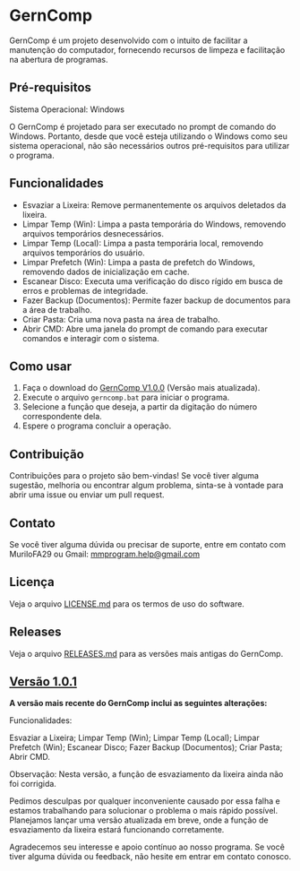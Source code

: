 # GernComp

GernComp é um projeto desenvolvido com o intuito de facilitar a manutenção do computador, fornecendo recursos de limpeza e facilitação na abertura de programas.

## Pré-requisitos

Sistema Operacional: Windows

O GernComp é projetado para ser executado no prompt de comando do Windows. Portanto, desde que você esteja utilizando o Windows como seu sistema operacional, não são necessários outros pré-requisitos para utilizar o programa.

## Funcionalidades

- Esvaziar a Lixeira: Remove permanentemente os arquivos deletados da lixeira.
- Limpar Temp (Win): Limpa a pasta temporária do Windows, removendo arquivos temporários desnecessários.
- Limpar Temp (Local): Limpa a pasta temporária local, removendo arquivos temporários do usuário.
- Limpar Prefetch (Win): Limpa a pasta de prefetch do Windows, removendo dados de inicialização em cache.
- Escanear Disco: Executa uma verificação do disco rígido em busca de erros e problemas de integridade.
- Fazer Backup (Documentos): Permite fazer backup de documentos para a área de trabalho.
- Criar Pasta: Cria uma nova pasta na área de trabalho.
- Abrir CMD: Abre uma janela do prompt de comando para executar comandos e interagir com o sistema.

## Como usar

1. Faça o download do [GernComp V1.0.0](https://github.com/MuriloFA29/GernComp/releases/tag/v1.0.1) (Versão mais atualizada).
2. Execute o arquivo `gerncomp.bat` para iniciar o programa.
3. Selecione a função que deseja, a partir da digitação do número correspondente dela.
4. Espere o programa concluir a operação.

## Contribuição

Contribuições para o projeto são bem-vindas! Se você tiver alguma sugestão, melhoria ou encontrar algum problema, sinta-se à vontade para abrir uma issue ou enviar um pull request.

## Contato

Se você tiver alguma dúvida ou precisar de suporte, entre em contato com MuriloFA29 ou Gmail: mmprogram.help@gmail.com

## Licença

Veja o arquivo [LICENSE.md](LICENSE.md) para os termos de uso do software.


## Releases

Veja o arquivo [RELEASES.md](RELEASES.md) para as versões mais antigas do GernComp.

## [Versão 1.0.1](https://github.com/MuriloFA29/GernComp/releases/tag/v1.0.0) 
**A versão mais recente do GernComp inclui as seguintes alterações:**

Funcionalidades:

Esvaziar a Lixeira;
Limpar Temp (Win);
Limpar Temp (Local);
Limpar Prefetch (Win);
Escanear Disco;
Fazer Backup (Documentos);
Criar Pasta;
Abrir CMD.

Observação: Nesta versão, a função de esvaziamento da lixeira ainda não foi corrigida.

Pedimos desculpas por qualquer inconveniente causado por essa falha e estamos trabalhando para solucionar o problema o mais rápido possível. Planejamos lançar uma versão atualizada em breve, onde a função de esvaziamento da lixeira estará funcionando corretamente.

Agradecemos seu interesse e apoio contínuo ao nosso programa. Se você tiver alguma dúvida ou feedback, não hesite em entrar em contato conosco.


